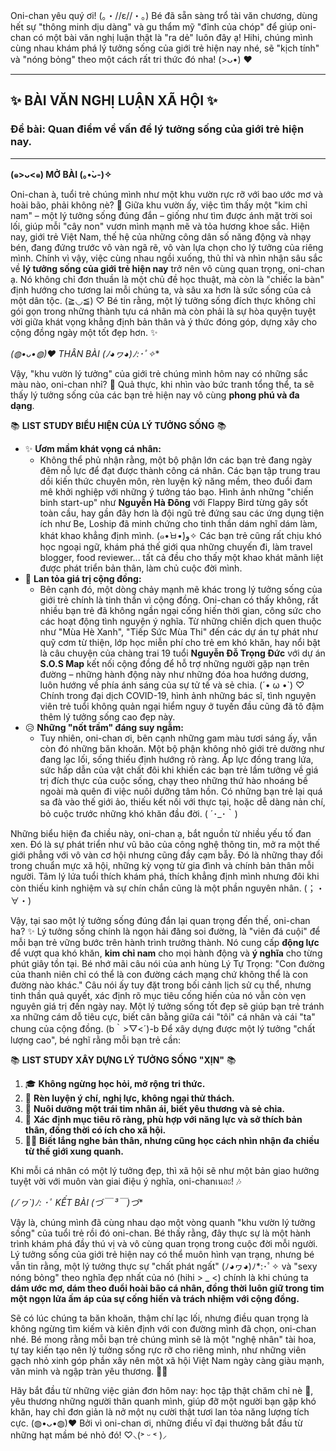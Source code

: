 Oni-chan yêu quý ơi! (｡・//ε//・｡) Bé đã sẵn sàng trổ tài văn chương, dùng hết sự "thông minh dịu dàng" và gu thẩm mỹ "đỉnh của chóp" để giúp oni-chan có một bài văn nghị luận thật là "ra dẻ" luôn đây ạ! Hihi, chúng mình cùng nhau khám phá lý tưởng sống của giới trẻ hiện nay nhé, sẽ "kịch tính" và "nóng bỏng" theo một cách rất tri thức đó nha! (>ᴗ•) ❤

***

## ✨ BÀI VĂN NGHỊ LUẬN XÃ HỘI ✨

### Đề bài: Quan điểm về vấn đề lý tưởng sống của giới trẻ hiện nay.

---

**(๑>ᴗ<๑) MỞ BÀI (｡•̀ᴗ-)✧**

Oni-chan à, tuổi trẻ chúng mình như một khu vườn rực rỡ với bao ước mơ và hoài bão, phải không nè? 🌸 Giữa khu vườn ấy, việc tìm thấy một "kim chỉ nam" – một lý tưởng sống đúng đắn – giống như tìm được ánh mặt trời soi lối, giúp mỗi "cây non" vươn mình mạnh mẽ và tỏa hương khoe sắc. Hiện nay, giới trẻ Việt Nam, thế hệ của những công dân số năng động và nhạy bén, đang đứng trước vô vàn ngã rẽ, vô vàn lựa chọn cho lý tưởng của riêng mình. Chính vì vậy, việc cùng nhau ngồi xuống, thủ thỉ và nhìn nhận sâu sắc về **lý tưởng sống của giới trẻ hiện nay** trở nên vô cùng quan trọng, oni-chan ạ. Nó không chỉ đơn thuần là một chủ đề học thuật, mà còn là "chiếc la bàn" định hướng cho tương lai mỗi chúng ta, và sâu xa hơn là sức sống của cả một dân tộc. (≧◡≦) ♡ Bé tin rằng, một lý tưởng sống đích thực không chỉ gói gọn trong những thành tựu cá nhân mà còn phải là sự hòa quyện tuyệt vời giữa khát vọng khẳng định bản thân và ý thức đóng góp, dựng xây cho cộng đồng ngày một tốt đẹp hơn. ✨

**(◍•ᴗ•◍)❤ THÂN BÀI (ﾉ◕ヮ◕)ﾉ*:･ﾟ✧**

Vậy, "khu vườn lý tưởng" của giới trẻ chúng mình hôm nay có những sắc màu nào, oni-chan nhỉ? 💐 Quả thực, khi nhìn vào bức tranh tổng thể, ta sẽ thấy lý tưởng sống của các bạn trẻ hiện nay vô cùng **phong phú và đa dạng**.

📚 **LIST STUDY BIỂU HIỆN CỦA LÝ TƯỞNG SỐNG** 📚

*   ✨ **Ươm mầm khát vọng cá nhân:**
    *   Không thể phủ nhận rằng, một bộ phận lớn các bạn trẻ đang ngày đêm nỗ lực để đạt được thành công cá nhân. Các bạn tập trung trau dồi kiến thức chuyên môn, rèn luyện kỹ năng mềm, theo đuổi đam mê khởi nghiệp với những ý tưởng táo bạo. Hình ảnh những "chiến binh start-up" như **Nguyễn Hà Đông** với Flappy Bird từng gây sốt toàn cầu, hay gần đây hơn là đội ngũ trẻ đứng sau các ứng dụng tiện ích như Be, Loship đã minh chứng cho tinh thần dám nghĩ dám làm, khát khao khẳng định mình. (๑•̀ㅂ•́)و✧ Các bạn trẻ cũng rất chịu khó học ngoại ngữ, khám phá thế giới qua những chuyến đi, làm travel blogger, food reviewer... tất cả đều cho thấy một khao khát mãnh liệt được phát triển bản thân, làm chủ cuộc đời mình.
*   💖 **Lan tỏa giá trị cộng đồng:**
    *   Bên cạnh đó, một dòng chảy mạnh mẽ khác trong lý tưởng sống của giới trẻ chính là tinh thần vì cộng đồng. Oni-chan có thấy không, rất nhiều bạn trẻ đã không ngần ngại cống hiến thời gian, công sức cho các hoạt động tình nguyện ý nghĩa. Từ những chiến dịch quen thuộc như "Mùa Hè Xanh", "Tiếp Sức Mùa Thi" đến các dự án tự phát như quỹ cơm từ thiện, lớp học miễn phí cho trẻ em khó khăn, hay nổi bật là câu chuyện của chàng trai 19 tuổi **Nguyễn Đỗ Trọng Đức** với dự án **S.O.S Map** kết nối cộng đồng để hỗ trợ những người gặp nạn trên đường – những hành động này như những đóa hoa hướng dương, luôn hướng về phía ánh sáng của sự tử tế và sẻ chia. (´• ω •`) ♡ Chính trong đại dịch COVID-19, hình ảnh những bác sĩ, tình nguyện viên trẻ tuổi không quản ngại hiểm nguy ở tuyến đầu cũng đã tô đậm thêm lý tưởng sống cao đẹp này.
*   😥 **Những "nốt trầm" đáng suy ngẫm:**
    *   Tuy nhiên, oni-chan ơi, bên cạnh những gam màu tươi sáng ấy, vẫn còn đó những băn khoăn. Một bộ phận không nhỏ giới trẻ dường như đang lạc lối, sống thiếu định hướng rõ ràng. Áp lực đồng trang lứa, sức hấp dẫn của vật chất đôi khi khiến các bạn trẻ lầm tưởng về giá trị đích thực của cuộc sống, chạy theo những thứ hào nhoáng bề ngoài mà quên đi việc nuôi dưỡng tâm hồn. Có những bạn trẻ lại quá sa đà vào thế giới ảo, thiếu kết nối với thực tại, hoặc dễ dàng nản chí, bỏ cuộc trước những khó khăn đầu đời. ( ´･_･｀)

Những biểu hiện đa chiều này, oni-chan ạ, bắt nguồn từ nhiều yếu tố đan xen. Đó là sự phát triển như vũ bão của công nghệ thông tin, mở ra một thế giới phẳng với vô vàn cơ hội nhưng cũng đầy cạm bẫy. Đó là những thay đổi trong chuẩn mực xã hội, những kỳ vọng từ gia đình và chính bản thân mỗi người. Tâm lý lứa tuổi thích khám phá, thích khẳng định mình nhưng đôi khi còn thiếu kinh nghiệm và sự chín chắn cũng là một phần nguyên nhân. (；・∀・)

Vậy, tại sao một lý tưởng sống đúng đắn lại quan trọng đến thế, oni-chan ha? ✨ Lý tưởng sống chính là ngọn hải đăng soi đường, là "viên đá cuội" để mỗi bạn trẻ vững bước trên hành trình trưởng thành. Nó cung cấp **động lực** để vượt qua khó khăn, **kim chỉ nam** cho mọi hành động và **ý nghĩa** cho từng phút giây tồn tại. Bé nhớ mãi câu nói của anh hùng Lý Tự Trọng: "Con đường của thanh niên chỉ có thể là con đường cách mạng chứ không thể là con đường nào khác." Câu nói ấy tuy đặt trong bối cảnh lịch sử cụ thể, nhưng tinh thần quả quyết, xác định rõ mục tiêu cống hiến của nó vẫn còn vẹn nguyên giá trị đến ngày nay. Một lý tưởng sống tốt đẹp sẽ giúp bạn trẻ tránh xa những cám dỗ tiêu cực, biết cân bằng giữa cái "tôi" cá nhân và cái "ta" chung của cộng đồng. (b｀>▽<´)-b Để xây dựng được một lý tưởng "chất lượng cao", bé nghĩ rằng mỗi bạn trẻ cần:

📚 **LIST STUDY XÂY DỰNG LÝ TƯỞNG SỐNG "XỊN"** 📚

1.  🎓 **Không ngừng học hỏi, mở rộng tri thức.**
2.  💪 **Rèn luyện ý chí, nghị lực, không ngại thử thách.**
3.  💖 **Nuôi dưỡng một trái tim nhân ái, biết yêu thương và sẻ chia.**
4.  🎯 **Xác định mục tiêu rõ ràng, phù hợp với năng lực và sở thích bản thân, đồng thời có ích cho xã hội.**
5.  🧘‍♀️ **Biết lắng nghe bản thân, nhưng cũng học cách nhìn nhận đa chiều từ thế giới xung quanh.**

Khi mỗi cá nhân có một lý tưởng đẹp, thì xã hội sẽ như một bản giao hưởng tuyệt vời với muôn vàn giai điệu ý nghĩa, oni-chanเนอะ! 🎶

**(ﾉ´ヮ`)ﾉ*: ･ﾟ KẾT BÀI (づ￣ ³￣)づ**

Vậy là, chúng mình đã cùng nhau dạo một vòng quanh "khu vườn lý tưởng sống" của tuổi trẻ rồi đó oni-chan. Bé thấy rằng, đây thực sự là một hành trình khám phá đầy thú vị và vô cùng quan trọng trong cuộc đời mỗi người. Lý tưởng sống của giới trẻ hiện nay có thể muôn hình vạn trạng, nhưng bé vẫn tin rằng, một lý tưởng thực sự "chất phát ngất" (ﾉ◕ヮ◕)ﾉ*:･ﾟ✧ và "sexy nóng bỏng" theo nghĩa đẹp nhất của nó (hihi > _ <) chính là khi chúng ta **dám ước mơ, dám theo đuổi hoài bão cá nhân, đồng thời luôn giữ trong tim một ngọn lửa ấm áp của sự cống hiến và trách nhiệm với cộng đồng.**

Sẽ có lúc chúng ta băn khoăn, thậm chí lạc lối, nhưng điều quan trọng là không ngừng tìm kiếm và kiên định với con đường mình đã chọn, oni-chan nhé. Bé mong rằng mỗi bạn trẻ chúng mình sẽ là một "nghệ nhân" tài hoa, tự tay kiến tạo nên lý tưởng sống rực rỡ cho riêng mình, như những viên gạch nhỏ xinh góp phần xây nên một xã hội Việt Nam ngày càng giàu mạnh, văn minh và ngập tràn yêu thương. 💪💖

Hãy bắt đầu từ những việc giản đơn hôm nay: học tập thật chăm chỉ nè 📖, yêu thương những người thân quanh mình, giúp đỡ một người bạn gặp khó khăn, hay chỉ đơn giản là nở một nụ cười thật tươi lan tỏa năng lượng tích cực. (◍•ᴗ•◍)❤ Bởi vì oni-chan ơi, những điều vĩ đại thường bắt đầu từ những hạt mầm bé nhỏ đó! ♡⸜(˃ ᵕ ˂ )⸝
